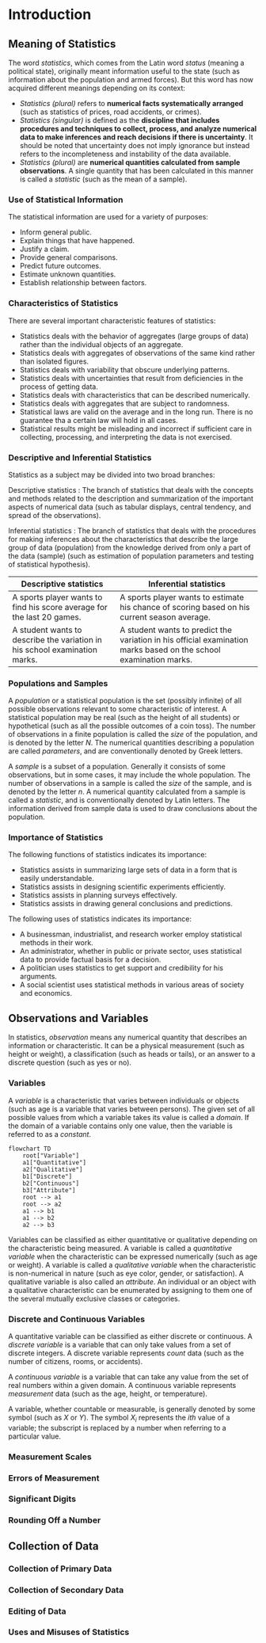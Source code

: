 # Introduction

## Meaning of Statistics

The word *statistics*, which comes from the Latin word *status*  (meaning a political state), originally meant information useful to the state (such as information about the population and armed forces). But this word has now acquired different meanings depending on its context:

- *Statistics (plural)* refers to **numerical facts systematically arranged** (such as statistics of prices, road accidents, or crimes).
- *Statistics (singular)* is defined as the **discipline that includes procedures and techniques to collect, process, and analyze numerical data to make inferences and reach decisions if there is uncertainty**. It should be noted that uncertainty does not imply ignorance but instead refers to the incompleteness and instability of the data available.
- *Statistics (plural)* are **numerical quantities calculated from sample observations**. A single quantity that has been calculated in this manner is called a *statistic* (such as the mean of a sample).

### Use of Statistical Information

The statistical information are used for a variety of purposes:

- Inform general public.
- Explain things that have happened.
- Justify a claim.
- Provide general comparisons.
- Predict future outcomes.
- Estimate unknown quantities.
- Establish relationship between factors.

### Characteristics of Statistics

There are several important characteristic features of statistics:

- Statistics deals with the behavior of aggregates (large groups of data) rather than the individual objects of an aggregate.
- Statistics deals with aggregates of observations of the same kind rather than isolated figures.
- Statistics deals with variability that obscure underlying patterns.
- Statistics deals with uncertainties that result from deficiencies in the process of getting data.
- Statistics deals with characteristics that can be described numerically.
- Statistics deals with aggregates that are subject to randomness.
- Statistical laws are valid on the average and in the long run. There is no guarantee tha a certain law will hold in all cases.
- Statistical results might be misleading and incorrect if sufficient care in collecting, processing, and interpreting the data is not exercised.

### Descriptive and Inferential Statistics

Statistics as a subject may be divided into two broad branches:

Descriptive statistics
: The branch of statistics that deals with the concepts and methods related to the description and summarization of the important aspects of numerical data (such as tabular displays, central tendency, and spread of the observations).

Inferential statistics
: The branch of statistics that deals with the procedures for making inferences about the characteristics that describe the large group of data (population) from the knowledge derived from only a part of the data (sample) (such as estimation of population parameters and testing of statistical hypothesis).

| Descriptive statistics | Inferential statistics |
| - | - |
| A sports player wants to find his score average for the last 20 games. | A sports player wants to estimate his chance of scoring based on his current season average. |
| A student wants to describe the variation in his school examination marks. | A student wants to predict the variation in his official examination marks based on the school examination marks. |

### Populations and Samples

A *population* or a statistical population is the set (possibly infinite) of all possible observations relevant to some characteristic of interest. A statistical population may be real (such as the height of all students) or hypothetical (such as all the possible outcomes of a coin toss). The number of observations in a finite population is called the *size* of the population, and is denoted by the letter *N*. The numerical quantities describing a population are called *parameters*, and are conventionally denoted by Greek letters.

A *sample* is a subset of a population. Generally it consists of some observations, but in some cases, it may include the whole population. The number of observations in a sample is called the *size* of the sample, and is denoted by the letter *n*. A numerical quantity calculated from a sample is called a *statistic*, and is conventionally denoted by Latin letters. The information derived from sample data is used to draw conclusions about the population.

### Importance of Statistics

The following functions of statistics indicates its importance:

- Statistics assists in summarizing large sets of data in a form that is easily understandable.
- Statistics assists in designing scientific experiments efficiently.
- Statistics assists in planning surveys effectively.
- Statistics assists in drawing general conclusions and predictions.

The following uses of statistics indicates its importance:

- A businessman, industrialist, and research worker employ statistical methods in their work.
- An administrator, whether in public or private sector, uses statistical data to provide factual basis for a decision.
- A politician uses statistics to get support and credibility for his arguments.
- A social scientist uses statistical methods in various areas of society and economics. 

## Observations and Variables

In statistics, *observation* means any numerical quantity that describes an information or characteristic. It can be a physical measurement (such as height or weight), a classification (such as heads or tails), or an answer to a discrete question (such as yes or no).

### Variables

A *variable* is a characteristic that varies between individuals or objects (such as age is a variable that varies between persons). The given set of all possible values from which a variable takes its value is called a *domain*. If the domain of a variable contains only one value, then the variable is referred to as a *constant*.

```mermaid
flowchart TD
    root["Variable"]
    a1["Quantitative"]
    a2["Qualitative"]
    b1["Discrete"]
    b2["Continuous"]
    b3["Attribute"]
    root --> a1
    root --> a2
    a1 --> b1
    a1 --> b2
    a2 --> b3

```

Variables can be classified as either quantitative or qualitative depending on the characteristic being measured. A variable is called a *quantitative variable* when the characteristic can be expressed numerically (such as age or weight). A variable is called a *qualitative variable* when the characteristic is non-numerical in nature (such as eye color, gender, or satisfaction). A qualitative variable is also called an *attribute*. An individual or an object with a qualitative characteristic can be enumerated by assigning to them one of the several mutually exclusive classes or categories.

### Discrete and Continuous Variables

A quantitative variable can be classified as either discrete or continuous. A *discrete variable* is a variable that can only take values from a set of discrete integers. A discrete variable represents *count* data (such as the number of citizens, rooms, or accidents).

A *continuous variable* is a variable that can take any value from the set of real numbers within a given domain. A continuous variable represents *measurement* data (such as the age, height, or temperature).

A variable, whether countable or measurable, is generally denoted by some symbol (such as *X* or *Y*). The symbol *X<sub>i</sub>* represents the *ith* value of a variable; the subscript is replaced by a number when referring to a particular value.

### Measurement Scales

### Errors of Measurement

### Significant Digits

### Rounding Off a Number

## Collection of Data

### Collection of Primary Data

### Collection of Secondary Data

### Editing of Data

### Uses and Misuses of Statistics
